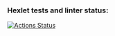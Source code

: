 ### Hexlet tests and linter status:
[![Actions Status](https://github.com/iwanromanoff/java-project-61/workflows/hexlet-check/badge.svg)](https://github.com/iwanromanoff/java-project-61/actions)
